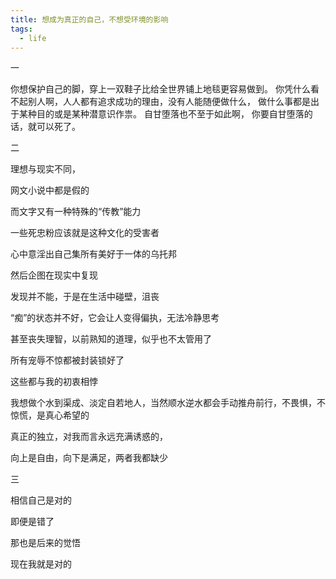 ```yaml
---
title: 想成为真正的自己，不想受环境的影响
tags:
  - life
---
```


一

你想保护自己的脚，穿上一双鞋子比给全世界铺上地毯更容易做到。
你凭什么看不起别人啊，人人都有追求成功的理由，没有人能随便做什么，
做什么事都是出于某种目的或是某种潜意识作祟。
自甘堕落也不至于如此啊，
你要自甘堕落的话，就可以死了。

二

理想与现实不同，

网文小说中都是假的

而文字又有一种特殊的“传教”能力

一些死忠粉应该就是这种文化的受害者

心中意淫出自己集所有美好于一体的乌托邦

然后企图在现实中复现

发现并不能，于是在生活中碰壁，沮丧

“痴”的状态并不好，它会让人变得偏执，无法冷静思考

甚至丧失理智，以前熟知的道理，似乎也不太管用了

所有宠辱不惊都被封装锁好了

这些都与我的初衷相悖

我想做个水到渠成、淡定自若地人，当然顺水逆水都会手动推舟前行，不畏惧，不惊慌，是真心希望的

真正的独立，对我而言永远充满诱惑的，

向上是自由，向下是满足，两者我都缺少


三

相信自己是对的

即便是错了

那也是后来的觉悟

现在我就是对的